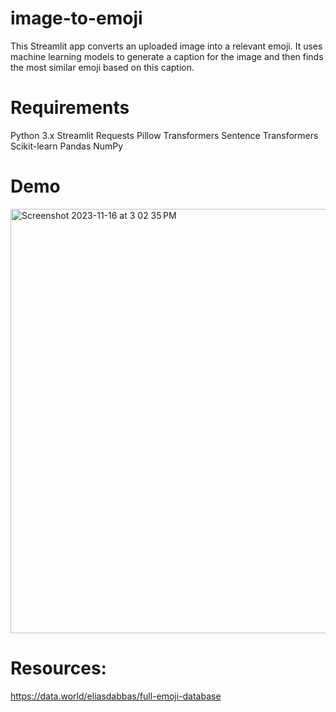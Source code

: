# image-to-emoji
This Streamlit app converts an uploaded image into a relevant emoji. It uses machine learning models to generate a caption for the image and then finds the most similar emoji based on this caption.

# Requirements
Python 3.x
Streamlit
Requests
Pillow
Transformers
Sentence Transformers
Scikit-learn
Pandas
NumPy



# Demo
<img width="679" alt="Screenshot 2023-11-16 at 3 02 35 PM" src="https://github.com/johngunerli/image-to-emoji/assets/33205097/f57316ff-a798-49f2-8976-0503569baaf0">


# Resources:
https://data.world/eliasdabbas/full-emoji-database


